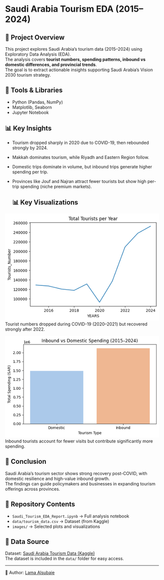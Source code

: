 # Saudi Arabia Tourism EDA (2015–2024)

## 📌 Project Overview
This project explores Saudi Arabia’s tourism data (2015–2024) using Exploratory Data Analysis (EDA).  
The analysis covers **tourist numbers, spending patterns, inbound vs domestic differences, and provincial trends**.  
The goal is to extract actionable insights supporting Saudi Arabia’s Vision 2030 tourism strategy.  

## 🔧 Tools & Libraries
- Python (Pandas, NumPy)
- Matplotlib, Seaborn
- Jupyter Notebook

## 📊 Key Insights
- Tourism dropped sharply in 2020 due to COVID-19, then rebounded strongly by 2024.
- Makkah dominates tourism, while Riyadh and Eastern Region follow.
- Domestic trips dominate in volume, but inbound trips generate higher spending per trip.
- Provinces like Jouf and Najran attract fewer tourists but show high per-trip spending (niche premium markets).

  ## 📊 Key Visualizations

![Tourists Over Time](images/tourists_over_time.png)  
Tourist numbers dropped during COVID-19 (2020–2021) but recovered strongly after 2022.  

![Inbound vs Domestic Spending](images/inbound_vs_domestic_spending.png)  
Inbound tourists account for fewer visits but contribute significantly more spending.

## 🚀 Conclusion
Saudi Arabia’s tourism sector shows strong recovery post-COVID, with domestic resilience and high-value inbound growth.  
The findings can guide policymakers and businesses in expanding tourism offerings across provinces.  

## 📂 Repository Contents
- `Saudi_Tourism_EDA_Report.ipynb` → Full analysis notebook  
- `data/tourism_data.csv` → Dataset (from Kaggle)  
- `images/` → Selected plots and visualizations  

## 📎 Data Source
Dataset: [Saudi Arabia Tourism Data (Kaggle)](https://www.kaggle.com/datasets/toobaik/saudi-arabia-tourism-dataset-20152024)  
The dataset is included in the `data/` folder for easy access.


---
👤 Author: [Lama Alsubaie](https://github.com/LamaAls04)
